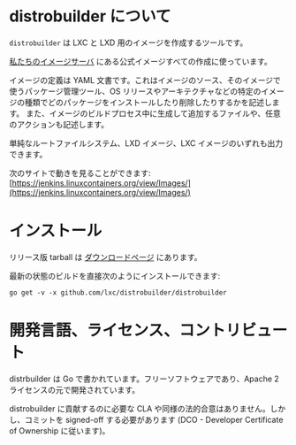 

# distrobuilder について <!-- What's distrobuilder? -->
<!--
`distrobuilder` is an image building tool for LXC and LXD.
-->
`distrobuilder` は LXC と LXD 用のイメージを作成するツールです。

<!--
It's used to build all our official images available on [our image server](https://images.linuxcontainers.org).
-->
[私たちのイメージサーバ](https://images.linuxcontainers.org) にある公式イメージすべての作成に使っています。

<!--
The image definition is a YAML document which describes the source of the image, its package manager, what packages to install/remove for specific image variants, os releases and architectures, as well as additional files to generate and arbitrary actions to execute as part of the image build process.
-->
イメージの定義は YAML 文書です。これはイメージのソース、そのイメージで使うパッケージ管理ツール、OS リリースやアーキテクチャなどの特定のイメージの種類でどのパッケージをインストールしたり削除したりするかを記述します。
また、イメージのビルドプロセス中に生成して追加するファイルや、任意のアクションも記述します。

<!--
The output is either a plain root filesystem, a LXD image or a LXC image.
-->
単純なルートファイルシステム、LXD イメージ、LXC イメージのいずれも出力できます。

<!--
You can see it at work here: [https://jenkins.linuxcontainers.org/view/Images/](https://jenkins.linuxcontainers.org/view/Images/)
-->
次のサイトで動きを見ることができます: [https://jenkins.linuxcontainers.org/view/Images/](https://jenkins.linuxcontainers.org/view/Images/)

# インストール <!-- Installing it -->
<!--
Release tarballs can be found in the [Downloads](/distrobuilder/downloads) section.
-->
リリース版 tarball は [ダウンロードページ](/distrobuilder/downloads) にあります。

<!--
The current build can also be installed directly with:
-->
最新の状態のビルドを直接次のようにインストールできます:

    go get -v -x github.com/lxc/distrobuilder/distrobuilder

# 開発言語、ライセンス、コントリビュート <!-- Language, licensing and contributions -->
<!--
distrobuilder is written in Go, it's free software and is developed under the Apache 2 license.
-->
distrbuilder は Go で書かれています。フリーソフトウェアであり、Apache 2 ライセンスの元で開発されています。

<!--
There are no CLA or similar legal agreements required to contribute to distrobuilder, however we do require commits be signed-off (following the DCO - Developer Certificate of Ownership).
-->
distrobuilder に貢献するのに必要な CLA や同様の法的合意はありません。しかし、コミットを signed-off する必要があります (DCO - Developer Certificate of Ownership に従います)。
